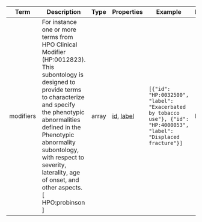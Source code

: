 |Term | Description | Type | Properties | Example | Enum|
| ---| ---| ---| ---| ---| --- |
| modifiers | For instance one or more terms from HPO Clinical Modifier (HP:0012823). This subontology is designed to provide terms to characterize and specify the phenotypic abnormalities defined in the Phenotypic abnormality subontology, with respect to severity, laterality, age of onset, and other aspects. [ HPO:probinson ]  | array | [id](./id.md), [label](./label.md) | `[{"id": "HP:0032500", "label": "Exacerbated by tobacco use"}, {"id": "HP:4000053", "label": "Displaced fracture"}]` | NA|
